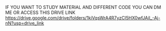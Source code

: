 IF YOU WANT TO STUDY MATERIAL AND DIFFERENT CODE YOU CAN DM ME OR ACCESS THIS DRIVE LINK https://drive.google.com/drive/folders/1kiVqsWrA4R7yzCl5HX0wfJAil_-Aj-nN?usp=drive_link
